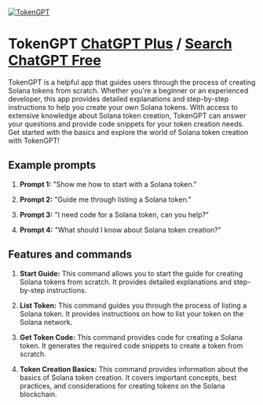 
[![TokenGPT](https://files.oaiusercontent.com/file-mj3wPFMVhVYDQYvbbYvPnC9q?se=2123-10-17T22%3A28%3A40Z&sp=r&sv=2021-08-06&sr=b&rscc=max-age%3D31536000%2C%20immutable&rscd=attachment%3B%20filename%3Deacbf002-66e7-4cd7-8636-1bd26a259ae9.png&sig=j/M4ARapwXZQ6PTJWzb96tddo%2B58YEr1xraQcngS%2B7Y%3D)](https://chat.openai.com/g/g-2LommlixC-tokengpt)

# TokenGPT [ChatGPT Plus](https://chat.openai.com/g/g-2LommlixC-tokengpt) / [Search ChatGPT Free](https://gptcall.net/index.html#/?search=TokenGPT)

TokenGPT is a helpful app that guides users through the process of creating Solana tokens from scratch. Whether you're a beginner or an experienced developer, this app provides detailed explanations and step-by-step instructions to help you create your own Solana tokens. With access to extensive knowledge about Solana token creation, TokenGPT can answer your questions and provide code snippets for your token creation needs. Get started with the basics and explore the world of Solana token creation with TokenGPT!

## Example prompts

1. **Prompt 1:** "Show me how to start with a Solana token."

2. **Prompt 2:** "Guide me through listing a Solana token."

3. **Prompt 3:** "I need code for a Solana token, can you help?"

4. **Prompt 4:** "What should I know about Solana token creation?"

## Features and commands

1. **Start Guide:** This command allows you to start the guide for creating Solana tokens from scratch. It provides detailed explanations and step-by-step instructions.

2. **List Token:** This command guides you through the process of listing a Solana token. It provides instructions on how to list your token on the Solana network.

3. **Get Token Code:** This command provides code for creating a Solana token. It generates the required code snippets to create a token from scratch.

4. **Token Creation Basics:** This command provides information about the basics of Solana token creation. It covers important concepts, best practices, and considerations for creating tokens on the Solana blockchain.


